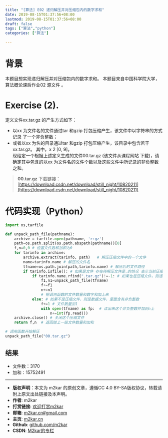 ```yaml
---
title: "[算法] E02 递归解压并对压缩包内的数字求和"
date: 2019-08-15T01:37:56+08:00
lastmod: 2019-08-15T01:37:56+08:00
draft: false
tags: ["算法","python"]
categories: ["算法"]

---
```



# 背景
本题目想实现递归解压并对压缩包内的数字求和。
本题目来自中国科学院大学，算法概论课后作业02 源文件 。 

# Exercise (2). 
定义文件xx.tar.gz 的产生方式如下：
 - 以xx 为文件名的文件通过tar 和gzip 打包压缩产生，该文件中以字符串的方式记录
了一个非负整数；
 - 或者以xx 为名的目录通过tar 和gzip 打包压缩产生，该目录中包含若干xx.tar.gz。
其中，x 2 [0, 9]。  
  现给定一个根据上述定义生成的文件00.tar.gz (该文件从课程网站
下载)，请确定其中包含的以xx 为文件名的文件个数以及这些文件中所记录的非负整数之和。   
 > **00.tar.gz** 下载链接：[https://download.csdn.net/download/still_night/10820211](https://download.csdn.net/download/still_night/10820211)
# 代码实现（Python）

```python
import os,tarfile

def unpack_path_file(pathname):
    archive = tarfile.open(pathname, 'r:gz')
    path=os.path.split(os.path.abspath(pathname))[0]
    f,n=0,0 # 设置文件数和加和为0
    for tarinfo in archive:
        archive.extract(tarinfo, path)   # 解压压缩文件中的一个文件
        name=tarinfo.name # 解压的文件名
        tfname=os.path.join(path,tarinfo.name) # 解压后的文件路径
        if tarinfo.isfile(): # 如果是文件 存在待解压文件是.的情况 表示当前压缩文件
            if tarinfo.name.rfind(".tar.gz")!=-1: # 如果也是压缩文件，则递归解压它
                f1,n1=unpack_path_file(tfname)
                f+=f1
                n+=n1
                # 把调用函数的文件数量和数字和加上来
            else: # 如果不是压缩文件，则是数据文件，里面含有非负整数
                f+=1 # 文件数量加1
                with open(tfname) as fp:  # 读出来这个非负整数并加到n上
                    n+=int(fp.read())
    archive.close() # 关闭这个压缩文件
    return f,n  # 返回给上一级文件数量和加和
```


```python
# 调用函数开始解压
unpack_path_file("00.tar.gz")
```
## 结果
  - 文件数：3170
  - 加和：15752491  




--------
- **版权声明**：本文为 m2kar 的原创文章，遵循CC 4.0 BY-SA版权协议，转载请附上原文出处链接及本声明。
- **作者**: m2kar
- **打赏链接**: [欢迎打赏m2kar](http://m2kar-cn.mikecrm.com/wy97haW)
- **邮箱**: [m2kar.cn#gmail.com](mailto:m2kar.cn@gmail.com)
- **主页**: [m2kar.cn](https://m2kar.cn)
- **Github**: [github.com/m2kar](https://github.com/m2kar)
- **CSDN**: [M2kar的专栏](https://m2kar.blog.csdn.net)
